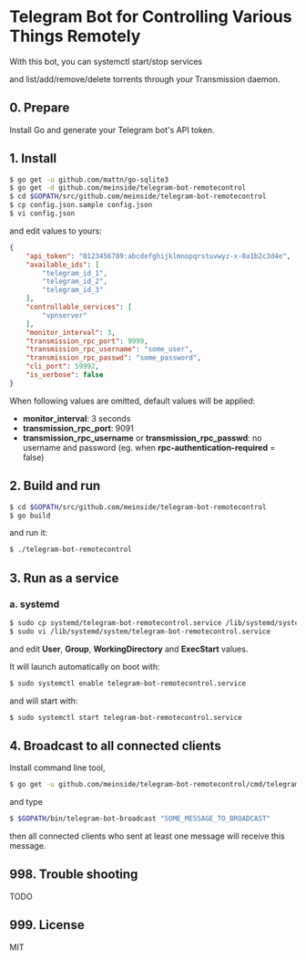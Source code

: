 # Telegram Bot for Controlling Various Things Remotely

With this bot, you can systemctl start/stop services

and list/add/remove/delete torrents through your Transmission daemon.

## 0. Prepare

Install Go and generate your Telegram bot's API token.

## 1. Install

```bash
$ go get -u github.com/mattn/go-sqlite3
$ go get -d github.com/meinside/telegram-bot-remotecontrol
$ cd $GOPATH/src/github.com/meinside/telegram-bot-remotecontrol
$ cp config.json.sample config.json
$ vi config.json
```

and edit values to yours:

```json
{
	"api_token": "0123456789:abcdefghijklmnopqrstuvwyz-x-0a1b2c3d4e",
	"available_ids": [
		"telegram_id_1",
		"telegram_id_2",
		"telegram_id_3"
	],
	"controllable_services": [
		"vpnserver"
	],
	"monitor_interval": 3,
	"transmission_rpc_port": 9999,
	"transmission_rpc_username": "some_user",
	"transmission_rpc_passwd": "some_password",
	"cli_port": 59992,
	"is_verbose": false
}
```

When following values are omitted, default values will be applied:

* **monitor_interval**: 3 seconds
* **transmission_rpc_port**: 9091
* **transmission_rpc_username** or **transmission_rpc_passwd**: no username and password (eg. when **rpc-authentication-required** = false)

## 2. Build and run

```bash
$ cd $GOPATH/src/github.com/meinside/telegram-bot-remotecontrol
$ go build
```

and run it:

```bash
$ ./telegram-bot-remotecontrol
```

## 3. Run as a service

### a. systemd

```bash
$ sudo cp systemd/telegram-bot-remotecontrol.service /lib/systemd/system/
$ sudo vi /lib/systemd/system/telegram-bot-remotecontrol.service
```

and edit **User**, **Group**, **WorkingDirectory** and **ExecStart** values.

It will launch automatically on boot with:

```bash
$ sudo systemctl enable telegram-bot-remotecontrol.service
```

and will start with:

```bash
$ sudo systemctl start telegram-bot-remotecontrol.service
```

## 4. Broadcast to all connected clients

Install command line tool,

```bash
$ go get -u github.com/meinside/telegram-bot-remotecontrol/cmd/telegram-bot-broadcast
```

and type

```bash
$ $GOPATH/bin/telegram-bot-broadcast "SOME_MESSAGE_TO_BROADCAST"
```

then all connected clients who sent at least one message will receive this message.

## 998. Trouble shooting

TODO

## 999. License

MIT

